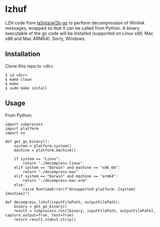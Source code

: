 # lzhuf

LZH code from [la5nta/wl2k-go](https://github.com/la5nta/wl2k-go) to perform decompression of Winlink messages, wrapped so that it can be called from Python.  A binary executable of the go code will be installed (supported on Linux x86, Mac x86 and Mac ARM64).  Sorry, Windows.

## Installation

Clone this repo to \<dir>

```
$ cd <dir>
$ make clean
$ make
$ sudo make install
```

## Usage

From Python:

```
import subprocess
import platform
import os

def get_go_binary():
    system = platform.system()
	machine = platform.machine()

	if system == "Linux":
	    return "./decompress-linux"
	elif system == "Darwin" and machine == "x86_64":
		return "./decompress-mac"
	elif system == "Darwin" and machine == "arm64":
		return "./decompress-mac-arm"
	else:
		raise RuntimeError(f"Unsupported platform: {system} {machine}")

def decompress_lzhuf(inputFilePath, outputFilePath):
	binary = get_go_binary()
	result = subprocess.run([binary, inputFilePath, outputFilePath], capture_output=True, text=True)
	return result.stdout.strip()
```
